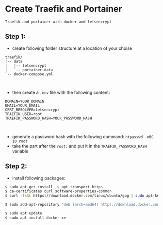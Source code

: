 # Create Traefik and Portainer
`Traefik and portainer with docker and letsencrypt`
<br>

## Step 1:
  - create following folder structure at a location of your choise

  ```tree
  traefik/
  |-- data
  |   |-- letsencrypt
  |   `-- portainer-data
  `-- docker-compose.yml
  ```
  <br>

  - then create a `.env` file with the following content:
  ```dotenv
  DOMAIN=YOUR_DOMAIN
  EMAIL=YOUR_EMAIL
  CERT_RESOLVER=letsencrypt
  TRAEFIK_USER=root
  TRAEFIK_PASSWORD_HASH=YOUR_PASSWORD_HASH
  ```
  <br>

  - generate a password hash with the following command:
  `htpasswd -nBC 10 root`
  - take the part after the `root:` and put it in the `TRAEFIK_PASSWORD_HASH` variable

## Step 2:
  - install following packages:
  ```bash
  $ sudo apt-get install -y apt-transport-https 
  $ ca-certificates curl software-properties-common
  $ curl -fsSL https://download.docker.com/linux/ubuntu/gpg | sudo apt-key add -

  $ sudo add-apt-repository "deb [arch=amd64] https://download.docker.com/linux/ubuntu focal stable"

  $ sudo apt update
  $ sudo apt install docker-ce
  ```


